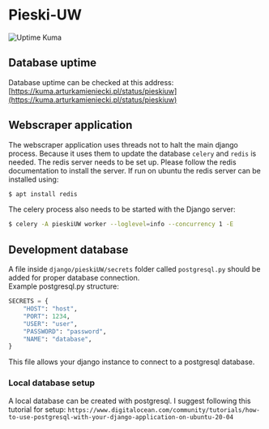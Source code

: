 # Pieski-UW
![Uptime Kuma](https://kuma.arturkamieniecki.pl//api/badge/1/uptime/24?label=Uptime%20Kuma)
## Database uptime
Database uptime can be checked at this address:  
[https://kuma.arturkamieniecki.pl/status/pieskiuw](https://kuma.arturkamieniecki.pl/status/pieskiuw)

## Webscraper application
The webscraper application uses threads not to halt the main django process. Because it uses them to update the database `celery` and `redis` is needed.
The redis server needs to be set up. Please follow the redis documentation to install the server. If run on ubuntu the redis server can be installed using:  
```bash
$ apt install redis 
```
The celery process also needs to be started with the Django server:
```bash
$ celery -A pieskiUW worker --loglevel=info --concurrency 1 -E
```

## Development database

A file inside `django/pieskiUW/secrets` folder called `postgresql.py` should be added for proper database connection.  
Example postgresql.py structure:
```py
SECRETS = {
    "HOST": "host",
    "PORT": 1234,
    "USER": "user",
    "PASSWORD": "password",
    "NAME": "database",
}
```
This file allows your django instance to connect to a postgresql database.

### Local database setup
A local database can be created with postgresql. I suggest following this tutorial for setup: ```https://www.digitalocean.com/community/tutorials/how-to-use-postgresql-with-your-django-application-on-ubuntu-20-04```
